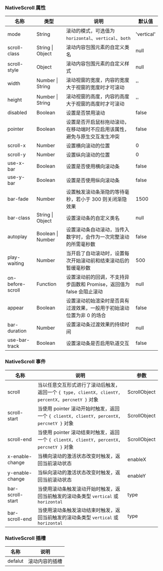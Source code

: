 ### NativeScroll 属性

| 名称          | 类型              | 说明                                                                       | 默认值     |
| ------------- | ----------------- | -------------------------------------------------------------------------- | ---------- |
| mode          | String            | 滚动的模式，可选值为 `horizontal`、`vertical`、`both`                      | 'vertical' |
| scroll-class  | String \| Object  | 滚动内容包围元素的自定义类名                                               | null       |
| scroll-style  | Object            | 滚动内容包围元素的自定义样式                                               | null       |
| width         | Number \| String  | 滚动视窗的宽度，内容的宽度大于视窗的宽度时才可滚动                         | ''         |
| height        | Number \| String  | 滚动视窗的高度，内容的高度大于视窗的高度时才可滚动                         | ''         |
| disabled      | Boolean           | 设置是否禁用滚动                                                           | false      |
| pointer       | Boolean           | 设置是否开启鼠标拖动滚动，在移动端时不应启用该属性，避免与原生交互发生冲突 | false      |
| scroll-x      | Number            | 设置横向滚动的位置                                                         | 0          |
| scroll-y      | Number            | 设置纵向滚动的位置                                                         | 0          |
| use-x-bar     | Boolean           | 设置是否使用横向滚动条                                                     | false      |
| use-y-bar     | Boolean           | 设置是否使用纵向滚动条                                                     | false      |
| bar-fade      | Number            | 设置触发滚动条渐隐的等待毫秒，若小于 300 则关闭渐隐效果                    | 1500       |
| bar-class     | String \| Object  | 设置滚动条的自定义类名                                                     | null       |
| autoplay      | Boolean \| Number | 设置滚动条自动滚动，当传入数字时，会作为一次完整滚动的所需毫秒数           | false      |
| play-waiting  | Number            | 当开启了自动滚动时，设置每次开始滚动前和结束滚动后的暂缓毫秒数             | 500        |
| on-before-scroll | Function          | 设置滚动前的回调，不支持异步函数和 Promise，返回值为 false 会阻止滚动      | null       |
| appear        | Boolean           | 设置滚动初始渲染时是否具有过渡效果，一般用于初始滚动位置为非 0 的场合      | false      |
| bar-duration  | Number            | 设置滚动条过渡效果的持续时间                                               | null       |
| use-bar-track | Boolean           | 设置滚动条是否启用轨道交互                                                 | false      |

### NativeScroll 事件

| 名称                | 说明                                                                                             | 参数         |
| ------------------- | ------------------------------------------------------------------------------------------------ | ------------ |
| scroll           | 当以任意交互形式进行了滚动后触发，返回一个 `{ type, clientX, clientY, percentX, percnetY }` 对象 | ScrollObject |
| scroll-start     | 当使用 pointer 滚动开始时触发，返回一个 `{ clientX, clientY, percentX, percnetY }` 对象          | ScrollObject |
| scroll-end       | 当使用 pointer 滚动结束时触发，返回一个 `{ clientX, clientY, percentX, percnetY }` 对象          | ScrollObject |
| x-enable-change  | 当横向滚动的激活状态改变时触发，返回当前滚动状态                                                 | enableX      |
| y-enable-change  | 当纵向滚动的激活状态改变时触发，返回当前滚动状态                                                 | enableY      |
| bar-scroll-start | 当使用滚动条触发滚动开始时触发，返回当前触发的滚动条类型 `vertical` 或 `horizontal`              | type         |
| bar-scroll-end   | 当使用滚动条触发滚动结束时触发，返回当前触发的滚动条类型 `vertical` 或 `horizontal`              | type         |

### NativeScroll 插槽

| 名称    | 说明           |
| ------- | -------------- |
| defalut | 滚动内容的插槽 |
